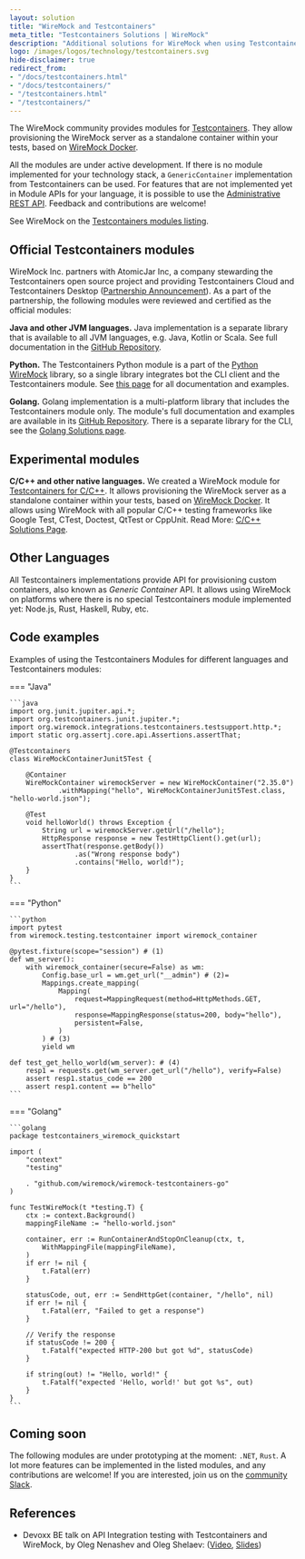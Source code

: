 ```yaml
---
layout: solution
title: "WireMock and Testcontainers"
meta_title: "Testcontainers Solutions | WireMock"
description: "Additional solutions for WireMock when using Testcontainers"
logo: /images/logos/technology/testcontainers.svg
hide-disclaimer: true
redirect_from:
- "/docs/testcontainers.html"
- "/docs/testcontainers/"
- "/testcontainers.html"
- "/testcontainers/"
---
```


The WireMock community provides modules for [Testcontainers](https://testcontainers.com/).
They allow provisioning the WireMock server as a standalone container within your tests,
based on [WireMock Docker](https://github.com/wiremock/wiremock-docker).

All the modules are under active development.
If there is no module implemented for your technology stack,
a `GenericContainer` implementation from Testcontainers can be used.
For features that are not implemented yet in Module APIs for your language,
it is possible to use the [Administrative REST API](../../standalone/administration).
Feedback and contributions are welcome!

See WireMock on the [Testcontainers modules listing](https://testcontainers.com/modules/wiremock/).

## Official Testcontainers modules

WireMock Inc. partners with AtomicJar Inc,
a company stewarding the Testcontainers open source project
and providing Testcontainers Cloud and Testcontainers Desktop
([Partnership Announcement](https://www.wiremock.io/post/atomicjar-partnership-on-testcontainers)).
As a part of the partnership,
the following modules were reviewed and certified
as the official modules:

**Java and other JVM languages.**
Java implementation is a separate library that is available to all
JVM languages, e.g. Java, Kotlin or Scala.
See full documentation in the [GitHub Repository](https://github.com/wiremock/wiremock-testcontainers-java).

**Python.**
The Testcontainers Python module is a part of the
[Python WireMock](https://github.com/wiremock/python-wiremock) library,
so a single library integrates bot the CLI client and the Testcontainers module.
See [this page](https://wiremock.readthedocs.io/en/latest/testcontainers/)
for all documentation and examples.

**Golang.**
Golang implementation is a multi-platform library that includes the Testcontainers module only.
The module's full documentation and examples are available in its
[GitHub Repository](https://github.com/wiremock/wiremock-testcontainers-go).
There is a separate library for the CLI, see the [Golang Solutions page](../golang).

## Experimental modules

**C/C++ and other native languages.**
We created a WireMock module for
[Testcontainers for C/C++](https://github.com/oleg-nenashev/testcontainers-c).
It allows provisioning the WireMock server as a standalone container within your tests, based on [WireMock Docker](/docker).
It allows using WireMock with all popular C/C++ testing frameworks
like Google Test, CTest, Doctest, QtTest or CppUnit.
Read More: [C/C++ Solutions Page](../c_cpp).

## Other Languages

All Testcontainers implementations provide
API for provisioning custom containers,
also known as _Generic Container_ API.
It allows using WireMock on platforms where
there is no special Testcontainers module implemented yet:
Node.js, Rust, Haskell, Ruby, etc.

## Code examples

Examples of using the Testcontainers Modules for different languages and Testcontainers modules:

=== "Java"

    ```java
    import org.junit.jupiter.api.*;
    import org.testcontainers.junit.jupiter.*;
    import org.wiremock.integrations.testcontainers.testsupport.http.*;
    import static org.assertj.core.api.Assertions.assertThat;

    @Testcontainers
    class WireMockContainerJunit5Test {

        @Container
        WireMockContainer wiremockServer = new WireMockContainer("2.35.0")
                .withMapping("hello", WireMockContainerJunit5Test.class, "hello-world.json");

        @Test
        void helloWorld() throws Exception {
            String url = wiremockServer.getUrl("/hello");
            HttpResponse response = new TestHttpClient().get(url);
            assertThat(response.getBody())
                    .as("Wrong response body")
                    .contains("Hello, world!");
        }
    }
    ```

=== "Python"

    ```python
    import pytest
    from wiremock.testing.testcontainer import wiremock_container

    @pytest.fixture(scope="session") # (1)
    def wm_server():
        with wiremock_container(secure=False) as wm:
            Config.base_url = wm.get_url("__admin") # (2)=
            Mappings.create_mapping(
                Mapping(
                    request=MappingRequest(method=HttpMethods.GET, url="/hello"),
                    response=MappingResponse(status=200, body="hello"),
                    persistent=False,
                )
            ) # (3)
            yield wm

    def test_get_hello_world(wm_server): # (4)
        resp1 = requests.get(wm_server.get_url("/hello"), verify=False)
        assert resp1.status_code == 200
        assert resp1.content == b"hello"
    ```

=== "Golang"

    ```golang
    package testcontainers_wiremock_quickstart

    import (
        "context"
        "testing"

        . "github.com/wiremock/wiremock-testcontainers-go"
    )

    func TestWireMock(t *testing.T) {
        ctx := context.Background()
        mappingFileName := "hello-world.json"

        container, err := RunContainerAndStopOnCleanup(ctx, t,
            WithMappingFile(mappingFileName),
        )
        if err != nil {
            t.Fatal(err)
        }

        statusCode, out, err := SendHttpGet(container, "/hello", nil)
        if err != nil {
            t.Fatal(err, "Failed to get a response")
        }

        // Verify the response
        if statusCode != 200 {
            t.Fatalf("expected HTTP-200 but got %d", statusCode)
        }

        if string(out) != "Hello, world!" {
            t.Fatalf("expected 'Hello, world!' but got %s", out)
        }
    }
    ```

## Coming soon

The following modules are under prototyping at the moment: `.NET`, `Rust`.
A lot more features can be implemented in the listed modules,
and any contributions are welcome!
If you are interested, join us on the [community Slack](http://slack.wiremock.org/).

## References

- Devoxx BE talk on API Integration testing with Testcontainers and WireMock,
by Oleg Nenashev and Oleg Shelaev:
([Video](https://www.youtube.com/watch?v=eFILbyaMI2A),
[Slides](https://docs.google.com/presentation/d/e/2PACX-1vQSgTTCg-LkmrL-5UuAE63zxuWP0kADBetXXBqMVO-oEQWfP6zGu16eFSdKxvEbchDnaCwKZ2a7134F/pub?start=false&loop=false&delayms=3000))
